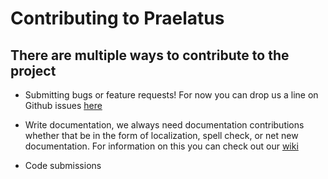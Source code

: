 # Contributing to Praelatus

## There are multiple ways to contribute to the project

- Submitting bugs or feature requests! For now you can drop us a line on Github issues [here](https://github.com/praelatus/backend/issues)

- Write documentation, we always need documentation contributions whether that be in the form of localization, spell check, or net new documentation. For information on this you can check out our [wiki](https://github.com/praelatus/backend/wiki)

- Code submissions 
